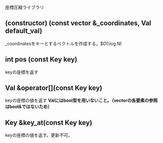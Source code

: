 座標圧縮ライブラリ

## (constructor) (const vector<Key> &_coordinates, Val default_val)
_coordinatesをキーとするベクトルを作成する。$O(\log N)

## int pos (const Key key)
keyの座標を返す

## Val &operator[](const Key key)
keyの座標の値を返す
**Valにはbool型を用いないこと。（vector<bool>の各要素の参照はbool&ではないため）**

## Key &key_at(const Key key)
keyの座標の値を返す。更新不可。
